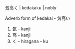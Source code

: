気高く | kedakaku | nobly

Adverb form of kedakai - 気高い

1. [気](http://localhost:4567/%E6%B0%97.md) - kanji
2. 高 - kanji
3. く - hiragana - ku
